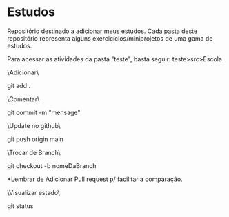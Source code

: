 # Estudos
Repositório destinado a adicionar meus estudos.
Cada pasta deste repositório representa alguns exercicícios/miniprojetos de uma gama de estudos.


Para acessar as atividades da pasta "teste", basta seguir: teste>src>Escola


\\Adicionar\\

git add .

\\Comentar\\

git commit -m "mensage"

\\Update no github\\

git push origin main

\\Trocar de Branch\\

git checkout -b nomeDaBranch

*Lembrar de Adicionar Pull request p/ facilitar a comparação.

\\Visualizar estado\\

git status
